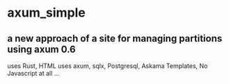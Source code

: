 # axum_simple
## a new approach of a site for managing partitions using axum 0.6
uses Rust, HTML
uses axum, sqlx, Postgresql, Askama Templates,
No Javascript at all ...
